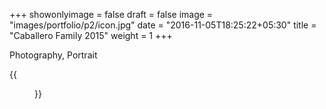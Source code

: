 +++
showonlyimage = false
draft = false
image = "images/portfolio/p2/icon.jpg"
date = "2016-11-05T18:25:22+05:30"
title = "Caballero Family 2015"
weight = 1
+++

Photography, Portrait
<!--more-->
{{<figure src="/images/portfolio/p2/icon.jpg">}}
